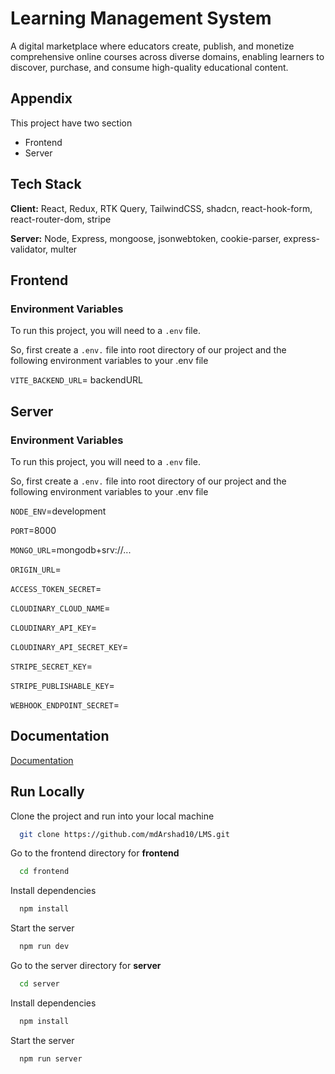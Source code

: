 
# Learning Management System

A digital marketplace where educators create, publish, and monetize comprehensive online courses across diverse domains, enabling learners to discover, purchase, and consume high-quality educational content.




## Appendix

This project have two section 
 - Frontend 
 - Server


## Tech Stack

**Client:** React, Redux, RTK Query, TailwindCSS, shadcn, react-hook-form, react-router-dom, stripe

**Server:** Node, Express, mongoose, jsonwebtoken, cookie-parser, express-validator, multer 


## Frontend
### Environment Variables

To run this project, you will need to a `.env` file.


So, first create a `.env.` file into root directory of our project and the following environment variables to your .env file

`VITE_BACKEND_URL`= backendURL




## Server
### Environment Variables

To run this project, you will need to a `.env` file.


So, first create a `.env.` file into root directory of our project and the following environment variables to your .env file

`NODE_ENV`=development

`PORT`=8000

`MONGO_URL`=mongodb+srv://...

`ORIGIN_URL`=

`ACCESS_TOKEN_SECRET`=

`CLOUDINARY_CLOUD_NAME`=

`CLOUDINARY_API_KEY`=

`CLOUDINARY_API_SECRET_KEY`=

`STRIPE_SECRET_KEY`=

`STRIPE_PUBLISHABLE_KEY`=

`WEBHOOK_ENDPOINT_SECRET`=


## Documentation

[Documentation](https://documenter.getpostman.com/view/32458305/2sAYBUCXmX)


## Run Locally

Clone the project and run into your local machine

```bash
  git clone https://github.com/mdArshad10/LMS.git
```

Go to the frontend directory for **frontend**

```bash
  cd frontend
```

Install dependencies

```bash
  npm install
```

Start the server

```bash
  npm run dev
```

Go to the server directory for **server**

```bash
  cd server
```

Install dependencies

```bash
  npm install
```

Start the server

```bash
  npm run server
```
